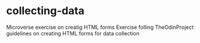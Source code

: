# collecting-data
Microverse exercise on creatig HTML forms
Exercise folling TheOdinProject guidelines on creating HTML forms for data collection 